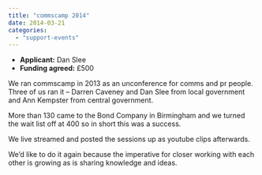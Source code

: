 ```yaml
---
title: "commscamp 2014"
date: 2014-03-21
categories: 
  - "support-events"
---
```


- **Applicant:** Dan Slee
- **Funding agreed:** £500

We ran commscamp in 2013 as an unconference for comms and pr people. Three of us ran it – Darren Caveney and Dan Slee from local government and Ann Kempster from central government.

More than 130 came to the Bond Company in Birmingham and we turned the wait list off at 400 so in short this was a success.

We live streamed and posted the sessions up as youtube clips afterwards.

We’d like to do it again because the imperative for closer working with each other is growing as is sharing knowledge and ideas.
